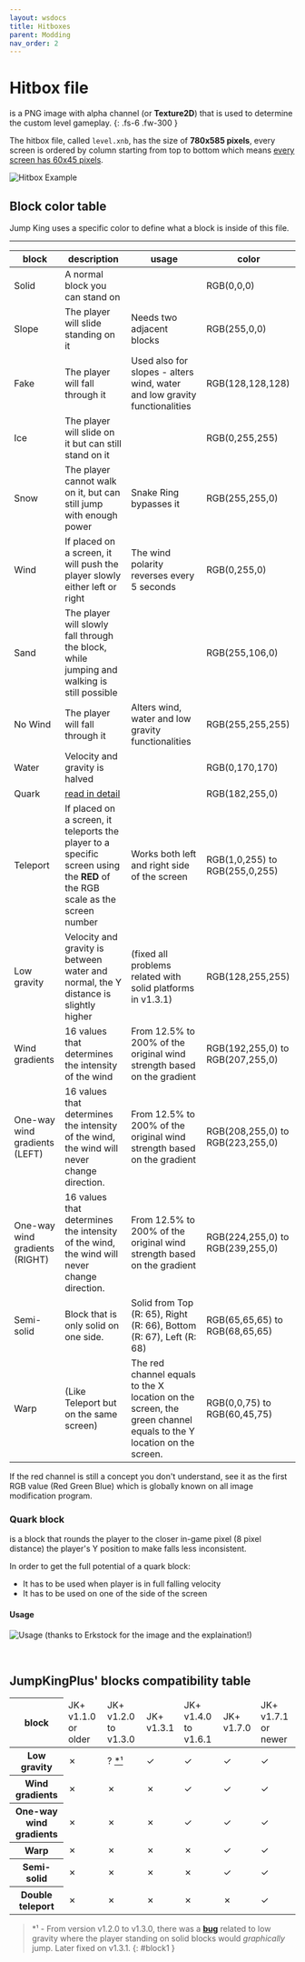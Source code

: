 ```yaml
---
layout: wsdocs
title: Hitboxes
parent: Modding
nav_order: 2
---
```


# Hitbox file

is a PNG image with alpha channel (or **Texture2D**) that is used to determine the custom level gameplay.
{: .fs-6 .fw-300 }

The hitbox file, called `level.xnb`, has the size of **780x585 pixels**, every screen is ordered by column starting from top to bottom which means <u>every screen has 60x45 pixels</u>.<!-- more -->

![Hitbox Example](https://raw.githubusercontent.com/JumpKingPlus/JumpKingPlus.github.io/www/workshop/files/level.png)


## Block color table

Jump King uses a specific color to define what a block is inside of this file.

<table>
  <thead>
    <tr>
      <th>block</th>
      <th>description</th>
      <th>usage</th>
      <th>color</th>
    </tr>
  </thead>
  <tbody>
    <tr>
      <td>Solid</td>
      <td>A normal block you can stand on</td>
      <td></td>
      <td><div class="rectangle" style="background:black;"></div>RGB(0,0,0)</td>
    </tr>
    <tr>
      <td>Slope</td>
      <td>The player will slide standing on it</td>
      <td>Needs two adjacent blocks</td>
      <td><div class="rectangle" style="background:red;"></div>RGB(255,0,0)</td>
    </tr>
    <tr>
      <td>Fake</td>
      <td>The player will fall through it</td>
      <td>Used also for slopes - alters wind, water and low gravity functionalities</td>
      <td><div class="rectangle" style="background:rgb(128,128,128);"></div>RGB(128,128,128)</td>
    </tr>
    <tr>
      <td>Ice</td>
      <td>The player will slide on it but can still stand on it</td>
      <td></td>
      <td><div class="rectangle" style="background:rgb(0,255,255);"></div>RGB(0,255,255)</td>
    </tr>
    <tr>
      <td>Snow</td>
      <td>The player cannot walk on it, but can still jump with enough power</td>
      <td>Snake Ring bypasses it</td>
      <td><div class="rectangle" style="background:rgb(255,255,0);"></div>RGB(255,255,0)</td>
    </tr>
    <tr>
      <td>Wind</td>
      <td>If placed on a screen, it will push the player slowly either left or right</td>
      <td>The wind polarity reverses every 5 seconds</td>
      <td><div class="rectangle" style="background:rgb(0,255,0);"></div>RGB(0,255,0)</td>
    </tr>
    <tr>
      <td>Sand</td>
      <td>The player will slowly fall through the block, while jumping and walking is still possible</td>
      <td></td>
      <td><div class="rectangle" style="background:rgb(255,106,0);"></div>RGB(255,106,0)</td>
    </tr>
    <tr>
      <td>No Wind</td>
      <td>The player will fall through it</td>
      <td>Alters wind, water and low gravity functionalities</td>
      <td><div class="rectangle" style="background:white;"></div>RGB(255,255,255)</td>
    </tr>
    <tr>
      <td>Water</td>
      <td>Velocity and gravity is halved</td>
      <td></td>
      <td><div class="rectangle" style="background:rgb(0,170,170);"></div>RGB(0,170,170)</td>
    </tr>
    <tr>
      <td>Quark</td>
      <td colspan="2"><a href="#quark-block">read in detail</a></td>
      <td><div class="rectangle" style="background:rgb(182,255,0);"></div>RGB(182,255,0)</td>
    </tr>
    <tr>
      <td>Teleport</td>
      <td>If placed on a screen, it teleports the player to a specific screen using the <b>RED</b> of the RGB scale as the screen number</td>
      <td>Works both left and right side of the screen</td>
      <td><div class="rectangle-gradient" style="background-image: linear-gradient(to right, rgb(1,0,255), rgb(255,0,255));"></div>RGB(1,0,255) to RGB(255,0,255)</td>
    </tr>
    <hr>
    <tr class="exclusive">
      <td>Low gravity</td>
      <td>Velocity and gravity is between water and normal, the Y distance is slightly higher</td>
      <td>(fixed all problems related with solid platforms in v1.3.1)</td>
      <td><div class="rectangle" style="background:rgb(128,255,255);"></div>RGB(128,255,255)</td>
    </tr>
    <tr class="exclusive">
      <td>Wind gradients</td>
      <td>16 values that determines the intensity of the wind</td>
      <td>From 12.5% to 200% of the original wind strength based on the gradient</td>
      <td><div class="rectangle-gradient" style="background-image: linear-gradient(to right, rgb(192,255,0), rgb(207,255,0));"></div>RGB(192,255,0) to RGB(207,255,0)</td>
    </tr>
    <tr class="exclusive">
      <td>One-way wind gradients (LEFT)</td>
      <td>16 values that determines the intensity of the wind, the wind will never change direction.</td>
      <td>From 12.5% to 200% of the original wind strength based on the gradient</td>
      <td><div class="rectangle-gradient" style="background-image: linear-gradient(to right, rgb(208,255,0), rgb(223,255,0));"></div>RGB(208,255,0) to RGB(223,255,0)</td>
    </tr>
    <tr class="exclusive">
      <td>One-way wind gradients (RIGHT)</td>
      <td>16 values that determines the intensity of the wind, the wind will never change direction.</td>
      <td>From 12.5% to 200% of the original wind strength based on the gradient</td>
      <td><div class="rectangle-gradient" style="background-image: linear-gradient(to right, rgb(224,255,0), rgb(239,255,0));"></div>RGB(224,255,0) to RGB(239,255,0)</td>
    </tr>
    <tr class="exclusive">
      <td>Semi-solid</td>
      <td>Block that is only solid on one side.</td>
      <td>Solid from Top (R: 65), Right (R: 66), Bottom (R: 67), Left (R: 68)</td>
      <td><div class="rectangle-gradient" style="background-image: linear-gradient(to right, rgb(65,65,65), rgb(68,65,65));"></div>RGB(65,65,65) to RGB(68,65,65)</td>
    </tr>
    <tr class="exclusive">
      <td>Warp</td>
      <td>(Like Teleport but on the same screen)</td>
      <td>The red channel equals to the X location on the screen, the green channel equals to the Y location on the screen.</td>
      <td><div class="rectangle-gradient" style="background-image: linear-gradient(to right, rgb(0,0,75), rgb(60,45,75));"></div>RGB(0,0,75) to RGB(60,45,75)</td>
    </tr>
  </tbody>
</table>

If the red channel is still a concept you don't understand, see it as the first RGB value (Red Green Blue) which is globally known on all image modification program.

### Quark block
is a block that rounds the player to the closer in-game pixel (8 pixel distance) the player's Y position to make falls less inconsistent.

In order to get the full potential of a quark block:
- It has to be used when player is in full falling velocity
- It has to be used on one of the side of the screen

#### Usage
![Usage](https://media.discordapp.net/attachments/623779998494490624/782275174916685864/unknown.png)
(thanks to Erkstock for the image and the explaination!)

<br>

## JumpKingPlus' blocks compatibility table
<table class="overflow-x">
  <thead>
    <tr>
      <th style="position: sticky;left: 0;">block</th>
      <td>JK+ v1.1.0 or older</td>
      <td>JK+ v1.2.0 to v1.3.0</td>
      <td>JK+ v1.3.1</td>
      <td>JK+ v1.4.0 to v1.6.1</td>
      <td>JK+ v1.7.0</td>
      <td>JK+ v1.7.1 or newer</td>
    </tr>
  </thead>
  <tbody>
    <!-- <tr>
      <td>Solid</td>
      <td colspan="5">&check; (from vanilla game)</td>
    </tr>
    <tr>
      <td>Slope</td>
      <td colspan="5">&check; (from vanilla game)</td>
    </tr>
    <tr>
      <td>Fake</td>
      <td colspan="5">&check; (from vanilla game)</td>
    </tr>
    <tr>
      <td>Ice</td>
      <td colspan="5">&check; (from vanilla game)</td>
    </tr>
    <tr>
      <td>Snow</td>
      <td colspan="5">&check; (from vanilla game)</td>
    </tr>
    <tr>
      <td>Wind</td>
      <td colspan="5">&check; (from vanilla game)</td>
    </tr>
    <tr>
      <td>Sand</td>
      <td colspan="5">&check; (from vanilla game)</td>
    </tr>
    <tr>
      <td>Wind</td>
      <td colspan="5">&check; (from vanilla game)</td>
    </tr>
    <tr>
      <td>No Wind</td>
      <td colspan="5">&check; (from vanilla game)</td>
    </tr>
    <tr>
      <td>Water</td>
      <td colspan="5">&check; (from vanilla game)</td>
    </tr>
    <tr>
      <td>Quark</td>
      <td colspan="5">&check; (from vanilla game)</td>
    </tr>
    <tr>
      <td>Teleport</td>s
      <td colspan="5">&check; (from vanilla game)</td>
    </tr> -->
    <tr>
      <th>Low gravity</th>
      <td>&cross;</td>
      <td>? <a href="#block1">*¹</a></td>
      <td>&check;</td>
      <td>&check;</td>
      <td>&check;</td>
      <td>&check;</td>
    </tr>
    <tr>
      <th>Wind gradients</th>
      <td>&cross;</td>
      <td>&cross;</td>
      <td>&cross;</td>
      <td>&check;</td>
      <td>&check;</td>
      <td>&check;</td>
    </tr>
    <tr>
      <th>One-way wind gradients</th>
      <td>&cross;</td>
      <td>&cross;</td>
      <td>&cross;</td>
      <td>&check;</td>
      <td>&check;</td>
      <td>&check;</td>
    </tr>
    <tr>
      <th>Warp</th>
      <td>&cross;</td>
      <td>&cross;</td>
      <td>&cross;</td>
      <td>&cross;</td>
      <td>&check;</td>
      <td>&check;</td>
    </tr>
    <tr>
      <th>Semi-solid</th>
      <td>&cross;</td>
      <td>&cross;</td>
      <td>&cross;</td>
      <td>&cross;</td>
      <td>&check;</td>
      <td>&check;</td>
    </tr>
    <tr>
      <th>Double teleport</th>
      <td>&cross;</td>
      <td>&cross;</td>
      <td>&cross;</td>
      <td>&cross;</td>
      <td>&cross;</td>
      <td>&check;</td>
    </tr>
  </tbody>
</table>

> \*¹ - From version v1.2.0 to v1.3.0, there was a [**bug**](https://twitter.com/i/status/1358425873825734656) related to low gravity where the player standing on solid blocks would *graphically* jump. Later fixed on v1.3.1. 
{: #block1 }